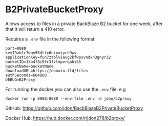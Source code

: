 # B2PrivateBucketProxy

Allows access to files in a private BackBlaze B2 bucket for one week, after that
it will return a 410 error.


Requires a `.env` file in the following format:

```
port=8080
keyID=h1c7wuy56dltx6nixmiych9wv
applicationKey=fun7ztolviavg2kfwpxvndxn3gnyr32
bucketID=13o4f8i9fr3fzlmpvrqahi65
bucketName=bucketName
downloadURL=https://domain.tld/files
authSeconds=604800
DEBUG=B2Proxy
```

For running the docker you can also use the `.env` file. e.g

`docker run -p 8080:8080 --env-file .env -d jdon/b2proxy`



GitHub: 
https://github.com/jdon/BackBlazeB2PrivateBucketProxy


Docker Hub:
https://hub.docker.com/r/jdon278/b2proxy/
